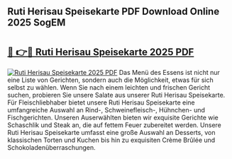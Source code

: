 ## Ruti Herisau Speisekarte PDF Download Online 2025 SogEM

# <h2><a href="http://gc7fxp.nevu.top/?p=Ruti+Herisau+Speisekarte">🔗 👉🔴 Ruti Herisau Speisekarte 2025 PDF</a></h2>

[![Ruti Herisau Speisekarte 2025 PDF](https://i.imgur.com/dBaPXMq.png)](http://gc7fxp.nevu.top/?p=Ruti+Herisau+Speisekarte)
Das Menü des Essens ist nicht nur eine Liste von Gerichten, sondern auch die Möglichkeit, etwas für sich selbst zu wählen. Wenn Sie nach einem leichten und frischen Gericht suchen, probieren Sie unsere Salate aus unserer Ruti Herisau Speisekarte. Für Fleischliebhaber bietet unsere Ruti Herisau Speisekarte eine umfangreiche Auswahl an Rind-, Schweinefleisch-, Hühnchen- und Fischgerichten. Unseren Auserwählten bieten wir exquisite Gerichte wie Schaschlik und Steak an, die auf fettem Feuer zubereitet werden. Unsere Ruti Herisau Speisekarte umfasst eine große Auswahl an Desserts, von klassischen Torten und Kuchen bis hin zu exquisiten Crème Brûlée und Schokoladenüberraschungen.

